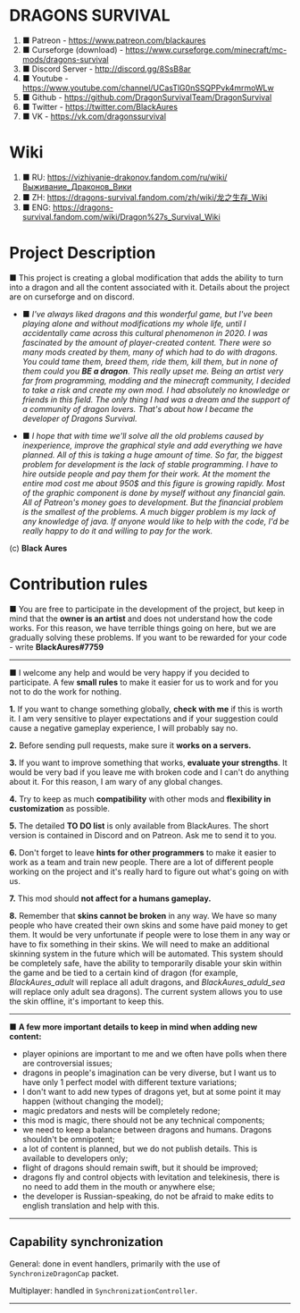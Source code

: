 # DRAGONS SURVIVAL

1. ■ Patreon - https://www.patreon.com/blackaures
2. ■ Сurseforge (download) - https://www.curseforge.com/minecraft/mc-mods/dragons-survival
3. ■ Discord Server - http://discord.gg/8SsB8ar
4. ■ Youtube - https://www.youtube.com/channel/UCasTlG0nSSQPPvk4mrmoWLw
5. ■ Github - https://github.com/DragonSurvivalTeam/DragonSurvival
6. ■ Twitter - https://twitter.com/BlackAures
7. ■  VK  - https://vk.com/dragonssurvival

# Wiki
1. ■ RU: https://vizhivanie-drakonov.fandom.com/ru/wiki/Выживание_Драконов_Вики
2. ■ ZH:  https://dragons-survival.fandom.com/zh/wiki/龙之生存_Wiki
3. ■ ENG: https://dragons-survival.fandom.com/wiki/Dragon%27s_Survival_Wiki

# Project Description
■ This project is creating a global modification that adds the ability to turn into a dragon and all the content associated with it. Details about the project are on curseforge and on discord. 

- ■ *I've always liked dragons and this wonderful game, but I've been playing alone and without modifications my whole life, until I accidentally came across this cultural phenomenon in 2020. I was fascinated by the amount of player-created content. There were so many mods created by them, many of which had to do with dragons. You could tame them, breed them, ride them, kill them, but in none of them could you **BE a dragon**. This really upset me. Being an artist very far from programming, modding and the minecraft community, I decided to take a risk and create my own mod. I had absolutely no knowledge or friends in this field. The only thing I had was a dream and the support of a community of dragon lovers. That's about how I became the developer of Dragons Survival.* 

- ■ *I hope that with time we'll solve all the old problems caused by inexperience, improve the graphical style and add everything we have planned. All of this is taking a huge amount of time. So far, the biggest problem for development is the lack of stable programming. I have to hire outside people and pay them for their work. At the moment the entire mod cost me about 950$ and this figure is growing rapidly. Most of the graphic component is done by myself without any financial gain. All of Patreon's money goes to development. But the financial problem is the smallest of the problems. A much bigger problem is my lack of any knowledge of java. If anyone would like to help with the code, I'd be really happy to do it and willing to pay for the work.*

(c) **Black Aures**

# Contribution rules
■  You are free to participate in the development of the project, but keep in mind that the **owner is an artist** and does not understand how the code works. For this reason, we have terrible things going on here, but we are gradually solving these problems. If you want to be rewarded for your code - write **BlackAures#7759**
____
■  I welcome any help and would be very happy if you decided to participate. A few **small rules** to make it easier for us to work and for you not to do the work for nothing. 

**1.** If you want to change something globally, **check with me** if this is worth it. I am very sensitive to player expectations and if your suggestion could cause a negative gameplay experience, I will probably say no.

**2.** Before sending pull requests, make sure it **works on a servers.**

**3.** If you want to improve something that works, **evaluate your strengths**. It would be very bad if you leave me with broken code and I can't do anything about it. For this reason, I am wary of any global changes. 

**4.** Try to keep as much **compatibility** with other mods and **flexibility in customization** as possible.

**5.** The detailed **TO DO list** is only available from BlackAures. The short version is contained in Discord and on Patreon. Ask me to send it to you.

**6.** Don't forget to leave **hints for other programmers** to make it easier to work as a team and train new people. There are a lot of different people working on the project and it's really hard to figure out what's going on with us. 

**7.** This mod should **not affect for a humans gameplay.**

**8.** Remember that **skins cannot be broken** in any way. We have so many people who have created their own skins and some have paid money to get them. It would be very unfortunate if people were to lose them in any way or have to fix something in their skins. We will need to make an additional skinning system in the future which will be automated. This system should be completely safe, have the ability to temporarily disable your skin within the game and be tied to a certain kind of dragon (for example, *BlackAures_adult* will replace all adult dragons, and *BlackAures_aduld_sea* will replace only adult sea dragons). The current system allows you to use the skin offline, it's important to keep this.
____
■  **A few more important details to keep in mind when adding new content:**
- player opinions are important to me and we often have polls when there are controversial issues;
- dragons in people's imagination can be very diverse, but I want us to have only 1 perfect model with different texture variations;
- I don't want to add new types of dragons yet, but at some point it may happen (without changing the model);
- magic predators and nests will be completely redone;
- this mod is magic, there should not be any technical components;
- we need to keep a balance between dragons and humans. Dragons shouldn't be omnipotent;
- a lot of content is planned, but we do not publish details. This is available to developers only;
- flight of dragons should remain swift, but it should be improved;
- dragons fly and control objects with levitation and telekinesis, there is no need to add them in the mouth or anywhere else;
- the developer is Russian-speaking, do not be afraid to make edits to english translation and help with this.
____
## Capability synchronization

General: done in event handlers, primarily with the use of `SynchronizeDragonCap` packet.

Multiplayer: handled in `SynchronizationController`.
____
